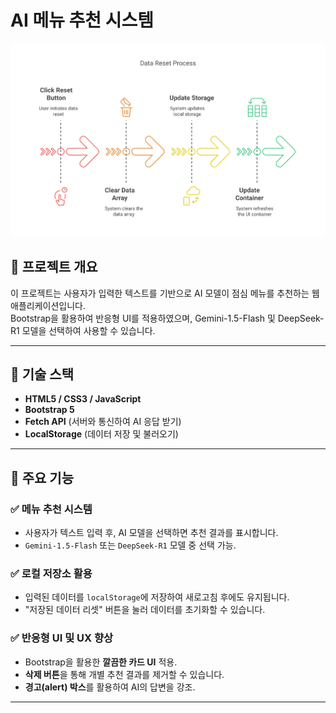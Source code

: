 # AI 메뉴 추천 시스템

![Flowchart](flowchart.svg)

## 📌 프로젝트 개요

이 프로젝트는 사용자가 입력한 텍스트를 기반으로 AI 모델이 점심 메뉴를 추천하는 웹 애플리케이션입니다.  
Bootstrap을 활용하여 반응형 UI를 적용하였으며, Gemini-1.5-Flash 및 DeepSeek-R1 모델을 선택하여 사용할 수 있습니다.

---

## 🎨 기술 스택

- **HTML5 / CSS3 / JavaScript**
- **Bootstrap 5**
- **Fetch API** (서버와 통신하여 AI 응답 받기)
- **LocalStorage** (데이터 저장 및 불러오기)

---

## 📌 주요 기능

### ✅ 메뉴 추천 시스템

- 사용자가 텍스트 입력 후, AI 모델을 선택하면 추천 결과를 표시합니다.
- `Gemini-1.5-Flash` 또는 `DeepSeek-R1` 모델 중 선택 가능.

### ✅ 로컬 저장소 활용

- 입력된 데이터를 `localStorage`에 저장하여 새로고침 후에도 유지됩니다.
- "저장된 데이터 리셋" 버튼을 눌러 데이터를 초기화할 수 있습니다.

### ✅ 반응형 UI 및 UX 향상

- Bootstrap을 활용한 **깔끔한 카드 UI** 적용.
- **삭제 버튼**을 통해 개별 추천 결과를 제거할 수 있습니다.
- **경고(alert) 박스**를 활용하여 AI의 답변을 강조.

---
